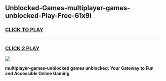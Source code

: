 
## Unblocked-Games-multiplayer-games-unblocked-Play-Free-61x9i
<h3>
<a href="https://premium76.site?title=multiplayer-games-unblocked&ref=09A">CLICK TO PLAY</a></h3>
<hr>

<h3>
<a href="https://premium76.site?title=multiplayer-games-unblocked&ref=09A">CLICK 2 PLAY</a>
  
</h3>

<a href="https://premium76.site?title=multiplayer-games-unblocked&ref=09A"><img src="https://clearcache.store/games.png"></a>


**multiplayer-games-unblocked games unblocked: Your Gateway to Fun and Accessible Online Gaming**

